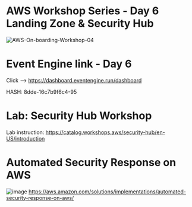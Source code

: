 # AWS Workshop Series - Day 6 Landing Zone & Security Hub
![AWS-On-boarding-Workshop-04](https://user-images.githubusercontent.com/58282807/197151496-bf545884-a088-43db-ae8d-a549728b09da.png)



# Event Engine link - Day 6
Click --> https://dashboard.eventengine.run/dashboard

HASH: 8dde-16c7b9f6c4-95

# Lab: Security Hub Workshop

Lab instruction: https://catalog.workshops.aws/security-hub/en-US/introduction

# Automated Security Response on AWS
![image](https://user-images.githubusercontent.com/58282807/198457827-0dd3f7af-d457-4879-8f7b-c492457d6bd2.png)
https://aws.amazon.com/solutions/implementations/automated-security-response-on-aws/
